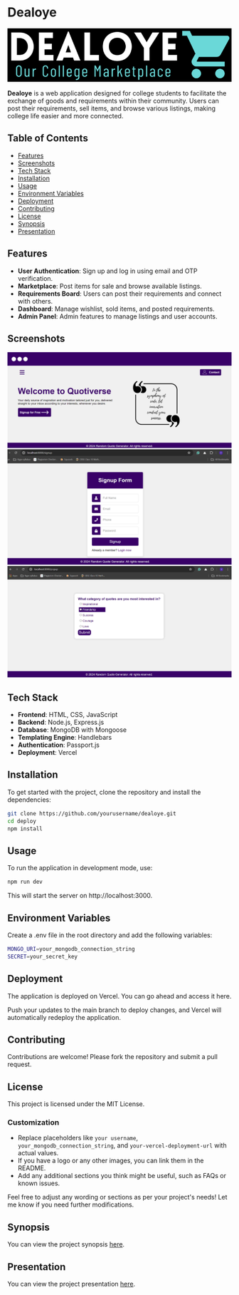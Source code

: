 # Dealoye

![Dealoye Logo](https://github.com/vidhigoyal619/Dealoye_new/blob/main/public/images/DealOye%20(5).png)


**Dealoye** is a web application designed for college students to facilitate the exchange of goods and requirements within their community. Users can post their requirements, sell items, and browse various listings, making college life easier and more connected.

## Table of Contents

- [Features](#features)
- [Screenshots](#screenshots)
- [Tech Stack](#tech-stack)
- [Installation](#installation)
- [Usage](#usage)
- [Environment Variables](#environment-variables)
- [Deployment](#deployment)
- [Contributing](#contributing)
- [License](#license)
- [Synopsis](#synopsis)
- [Presentation](#presentation)


## Features

- **User Authentication**: Sign up and log in using email and OTP verification.
- **Marketplace**: Post items for sale and browse available listings.
- **Requirements Board**: Users can post their requirements and connect with others.
- **Dashboard**: Manage wishlist, sold items, and posted requirements.
- **Admin Panel**: Admin features to manage listings and user accounts.

## Screenshots
![Dealoye](https://github.com/vidhigoyal619/Quotiverse/blob/main/Screenshot%202024-05-08%20014625.png)
![Dealoye](https://github.com/vidhigoyal619/Quotiverse/blob/main/Screenshot%202024-05-08%20014725.png)
![Dealoye](https://github.com/vidhigoyal619/Quotiverse/blob/main/Screenshot%202024-05-08%20014757.png)

## Tech Stack

- **Frontend**: HTML, CSS, JavaScript
- **Backend**: Node.js, Express.js
- **Database**: MongoDB with Mongoose
- **Templating Engine**: Handlebars
- **Authentication**: Passport.js
- **Deployment**: Vercel

## Installation

To get started with the project, clone the repository and install the dependencies:

```bash
git clone https://github.com/yourusername/dealoye.git
cd deploy
npm install 
```

## Usage
To run the application in development mode, use:
```bash
npm run dev
```
This will start the server on http://localhost:3000.

## Environment Variables
Create a .env file in the root directory and add the following variables:
```bash
MONGO_URI=your_mongodb_connection_string
SECRET=your_secret_key
```

## Deployment
The application is deployed on Vercel. You can go ahead and access it here.

Push your updates to the main branch to deploy changes, and Vercel will automatically redeploy the application.

## Contributing
Contributions are welcome! Please fork the repository and submit a pull request.

## License
This project is licensed under the MIT License.
### Customization

- Replace placeholders like `your username`, `your_mongodb_connection_string`, and `your-vercel-deployment-url` with actual values.
- If you have a logo or any other images, you can link them in the README.
- Add any additional sections you think might be useful, such as FAQs or known issues.

Feel free to adjust any wording or sections as per your project's needs! Let me know if you need further modifications.

## Synopsis
You can view the project synopsis [here](https://github.com/vidhigoyal619/Dealoye_new/blob/main/Major%20Project%207th%20sem/Major%20Project%20Synopsis.pdf).

## Presentation
You can view the project presentation [here](https://github.com/vidhigoyal619/Dealoye_new/blob/main/Major%20Project%207th%20sem/Major-Phase1.pptx).



